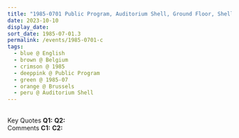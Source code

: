 ```yaml
---
title: "1985-0701 Public Program, Auditorium Shell, Ground Floor, Shell Building, Rue Ravenstein 60, Mont de Arts, Brussels, Belgium"
date: 2023-10-10
display_date: 
sort_date: 1985-07-01.3
permalink: /events/1985-0701-c
tags:
  - blue @ English
  - brown @ Belgium
  - crimson @ 1985
  - deeppink @ Public Program
  - green @ 1985-07
  - orange @ Brussels
  - peru @ Auditorium Shell
---
```


<br>

<wave-list>
  <list-title color="DarkSeaGreen" width="55">Key Quotes</list-title>
  <list-item color="BlanchedAlmond" width="280"><b>Q1:</b> <i></i></list-item>
  <list-item color="Lavender" width="280"><b>Q2:</b> <i></i></list-item>
</wave-list>

<br>

<wave-list>
  <list-title color="DarkSeaGreen" width="55">Comments</list-title>
  <list-item color="BlanchedAlmond" width="280"><b>C1:</b> <i></i></list-item>
  <list-item color="Lavender" width="280"><b>C2:</b> <i></i></list-item>
</wave-list>